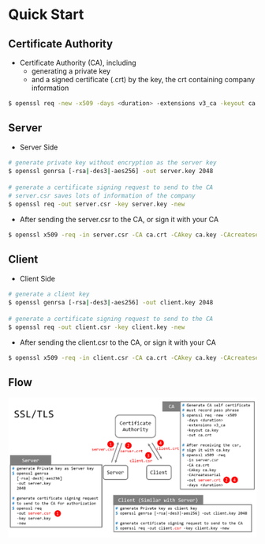 # Quick Start



## Certificate Authority

- Certificate Authority (CA), including
  - generating a private key 
  - and a signed certificate (.crt) by the key, the crt containing company information

```bash
$ openssl req -new -x509 -days <duration> -extensions v3_ca -keyout ca.key -out ca.crt
```

## Server


- Server Side

```bash
# generate private key without encryption as the server key
$ openssl genrsa [-rsa|-des3|-aes256] -out server.key 2048

# generate a certificate signing request to send to the CA
# server.csr saves lots of information of the company
$ openssl req -out server.csr -key server.key -new
```

- After sending the server.csr to the CA, or sign it with your CA

```bash
$ openssl x509 -req -in server.csr -CA ca.crt -CAkey ca.key -CAcreateserial -out server.crt -days <duration>
```

## Client


- Client Side

```bash
# generate a client key
$ openssl genrsa [-rsa|-des3|-aes256] -out client.key 2048

# generate a certificate signing request to send to the CA
$ openssl req -out client.csr -key client.key -new
```

- After sending the client.csr to the CA, or sign it with your CA

```bash
$ openssl x509 -req -in client.csr -CA ca.crt -CAkey ca.key -CAcreateserial -out client.crt -days <duration>
```

## Flow

![](../images/ssl-tls.png)









